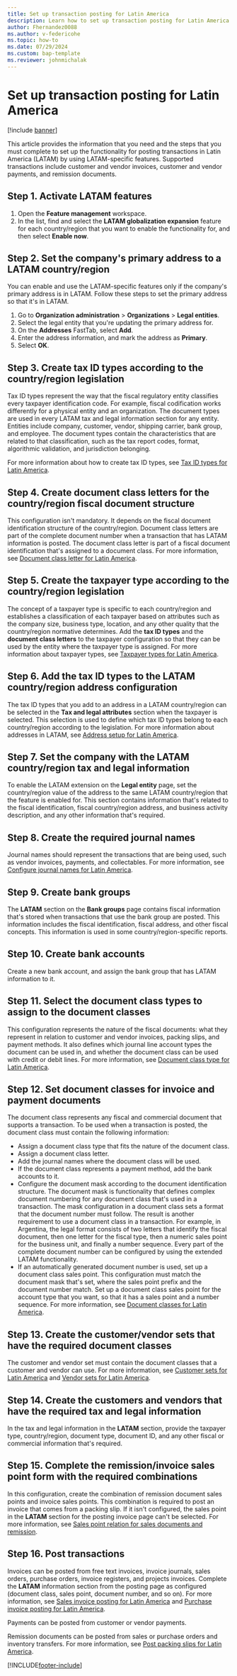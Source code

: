 ```yaml
---
title: Set up transaction posting for Latin America
description: Learn how to set up transaction posting for Latin America (LATAM), including outlines on activating features and setting a company address to the LATAM region.
author: Fhernandez0088
ms.author: v-federicohe 
ms.topic: how-to
ms.date: 07/29/2024
ms.custom: bap-template
ms.reviewer: johnmichalak
---
```


# Set up transaction posting for Latin America 

[!include [banner](../../includes/banner.md)]

This article provides the information that you need and the steps that you must complete to set up the functionality for posting transactions in Latin America (LATAM) by using LATAM-specific features. Supported transactions include customer and vendor invoices, customer and vendor payments, and remission documents.

## Step 1. Activate LATAM features

1. Open the **Feature management** workspace.
2. In the list, find and select the **LATAM globalization expansion** feature for each country/region that you want to enable the functionality for, and then select **Enable now**. 

## Step 2. Set the company's primary address to a LATAM country/region

You can enable and use the LATAM-specific features only if the company's primary address is in LATAM. Follow these steps to set the primary address so that it's in LATAM.

1. Go to **Organization administration** \> **Organizations** \> **Legal entities**.
2. Select the legal entity that you're updating the primary address for.
3. On the **Addresses** FastTab, select **Add**.
4. Enter the address information, and mark the address as **Primary**.
5. Select **OK**.

## Step 3. Create tax ID types according to the country/region legislation

Tax ID types represent the way that the fiscal regulatory entity classifies every taxpayer identification code. For example, fiscal codification works differently for a physical entity and an organization. The document types are used in every LATAM tax and legal information section for any entity. Entities include company, customer, vendor, shipping carrier, bank group, and employee. The document types contain the characteristics that are related to that classification, such as the tax report codes, format, algorithmic validation, and jurisdiction belonging. 

For more information about how to create tax ID types, see [Tax ID types for Latin America](ltm-core-tax-id-type.md).

## Step 4. Create document class letters for the country/region fiscal document structure

This configuration isn't mandatory. It depends on the fiscal document identification structure of the country/region. Document class letters are part of the complete document number when a transaction that has LATAM information is posted. The document class letter is part of a fiscal document identification that's assigned to a document class. For more information, see [Document class letter for Latin America](ltm-core-document-class-letter.md). 

## Step 5. Create the taxpayer type according to the country/region legislation

The concept of a taxpayer type is specific to each country/region and establishes a classification of each taxpayer based on attributes such as the company size, business type, location, and any other quality that the country/region normative determines. Add the **tax ID types** and the **document class letters** to the taxpayer configuration so that they can be used by the entity where the taxpayer type is assigned. For more information about taxpayer types, see [Taxpayer types for Latin America](ltm-core-taxpayer-type.md).

## Step 6. Add the tax ID types to the LATAM country/region address configuration

The tax ID types that you add to an address in a LATAM country/region can be selected in the **Tax and legal attributes** section when the taxpayer is selected. This selection is used to define which tax ID types belong to each country/region according to the legislation. For more information about addresses in LATAM, see [Address setup for Latin America](ltm-core-address-setup.md).

## Step 7. Set the company with the LATAM country/region tax and legal information

To enable the LATAM extension on the **Legal entity** page, set the country/region value of the address to the same LATAM country/region that the feature is enabled for. This section contains information that's related to the fiscal identification, fiscal country/region address, and business activity description, and any other information that's required.

## Step 8. Create the required journal names

Journal names should represent the transactions that are being used, such as vendor invoices, payments, and collectables. For more information, see [Configure journal names for Latin America](ltm-core-journal-name-configuration.md).

## Step 9. Create bank groups

The **LATAM** section on the **Bank groups** page contains fiscal information that's stored when transactions that use the bank group are posted. This information includes the fiscal identification, fiscal address, and other fiscal concepts. This information is used in some country/region-specific reports.

## Step 10. Create bank accounts

Create a new bank account, and assign the bank group that has LATAM information to it.

## Step 11. Select the document class types to assign to the document classes

This configuration represents the nature of the fiscal documents: what they represent in relation to customer and vendor invoices, packing slips, and payment methods. It also defines which journal line account types the document can be used in, and whether the document class can be used with credit or debit lines. For more information, see [Document class type for Latin America](ltm-core-document-class-type.md).

## Step 12. Set document classes for invoice and payment documents

The document class represents any fiscal and commercial document that supports a transaction. To be used when a transaction is posted, the document class must contain the following information:

- Assign a document class type that fits the nature of the document class.
- Assign a document class letter.
- Add the journal names where the document class will be used.
- If the document class represents a payment method, add the bank accounts to it.
- Configure the document mask according to the document identification structure. The document mask is functionality that defines complex document numbering for any document class that's used in a transaction. The mask configuration in a document class sets a format that the document number must follow. The result is another requirement to use a document class in a transaction. For example, in Argentina, the legal format consists of two letters that identify the fiscal document, then one letter for the fiscal type, then a numeric sales point for the business unit, and finally a number sequence. Every part of the complete document number can be configured by using the extended LATAM functionality.
- If an automatically generated document number is used, set up a document class sales point. This configuration must match the document mask that's set, where the sales point prefix and the document number match. Set up a document class sales point for the account type that you want, so that it has a sales point and a number sequence. For more information, see [Document classes for Latin America](ltm-core-document-class.md).

## Step 13. Create the customer/vendor sets that have the required document classes

The customer and vendor set must contain the document classes that a customer and vendor can use. For more information, see [Customer sets for Latin America](ltm-core-customers-set.md) and [Vendor sets for Latin America](ltm-core-vendors-set.md).

## Step 14. Create the customers and vendors that have the required tax and legal information

In the tax and legal information in the **LATAM** section, provide the taxpayer type, country/region, document type, document ID, and any other fiscal or commercial information that's required.

## Step 15. Complete the remission/invoice sales point form with the required combinations

In this configuration, create the combination of remission document sales points and invoice sales points. This combination is required to post an invoice that comes from a packing slip. If it isn't configured, the sales point in the **LATAM** section for the posting invoice page can't be selected. For more information, see [Sales point relation for sales documents and remission](ltm-core-point-relation.md).

## Step 16. Post transactions

Invoices can be posted from free text invoices, invoice journals, sales orders, purchase orders, invoice registers, and projects invoices. Complete the **LATAM** information section from the posting page as configured (document class, sales point, document number, and so on). For more information, see [Sales invoice posting for Latin America](ltm-core-sales-invoice-posting-latam.md) and [Purchase invoice posting for Latin America](ltm-core-purchase-invoice-posting.md).

Payments can be posted from customer or vendor payments.

Remission documents can be posted from sales or purchase orders and inventory transfers. For more information, see [Post packing slips for Latin America](ltm-core-packing-slip-posting.md).

[!INCLUDE[footer-include](../../../includes/footer-banner.md)]
